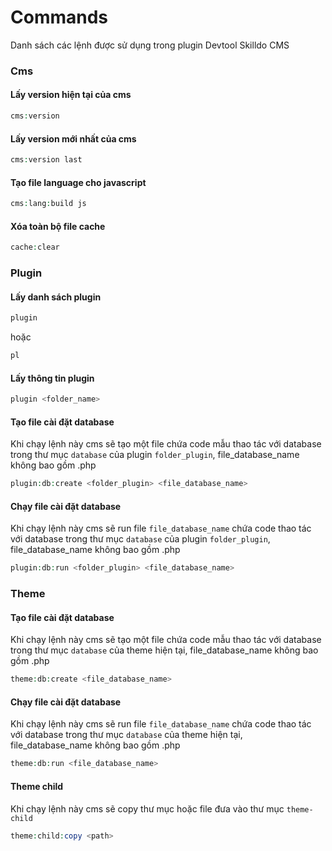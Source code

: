 # Commands
Danh sách các lệnh được sử dụng trong plugin Devtool Skilldo CMS

### Cms
#### Lấy version hiện tại của cms
```php
cms:version
```
#### Lấy version mới nhất của cms
```php
cms:version last
```

#### Tạo file language cho javascript
```php
cms:lang:build js
```

#### Xóa toàn bộ file cache
```php
cache:clear
```

### Plugin
#### Lấy danh sách plugin
```php
plugin
```
hoặc 
```php
pl
```

#### Lấy thông tin plugin

```php
plugin <folder_name>
```

#### Tạo file cài đặt database
Khi chạy lệnh này cms sẽ tạo một file chứa code mẫu thao tác với database trong thư mục `database` của plugin `folder_plugin`,
file_database_name không bao gồm .php
```php
plugin:db:create <folder_plugin> <file_database_name>
```

#### Chạy file cài đặt database
Khi chạy lệnh này cms sẽ run file `file_database_name` chứa code thao tác với database trong thư mục `database` của plugin `folder_plugin`,
file_database_name không bao gồm .php
```php
plugin:db:run <folder_plugin> <file_database_name>
```

### Theme

#### Tạo file cài đặt database
Khi chạy lệnh này cms sẽ tạo một file chứa code mẫu thao tác với database trong thư mục `database` của theme hiện tại,
file_database_name không bao gồm .php
```php
theme:db:create <file_database_name>
```

#### Chạy file cài đặt database
Khi chạy lệnh này cms sẽ run file `file_database_name` chứa code thao tác với database trong thư mục `database` của theme hiện tại,
file_database_name không bao gồm .php
```php
theme:db:run <file_database_name>
```

#### Theme child
Khi chạy lệnh này cms sẽ copy thư mục hoặc file đưa vào thư mục `theme-child`
```php
theme:child:copy <path>
```

